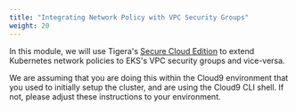 ```yaml
---
title: "Integrating Network Policy with VPC Security Groups"
weight: 20
---
```


In this module, we will use Tigera's [Secure Cloud Edition](https://www.tigera.io/tigera-secure-ce) to extend Kubernetes network policies to EKS's VPC security groups and vice-versa.

We are assuming that you are doing this within the Cloud9 environment that you used to initially setup the cluster, and are using the Cloud9 CLI shell.  If not, please adjust these instructions to your environment.
